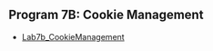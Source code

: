 ##  Program 7B: Cookie Management

- [Lab7b_CookieManagement](https://github.com/nikshitha-p-rai-29/Java_Programs/blob/main/Lab7b_CookieManagement/7b_CookieManagement.jpeg)



